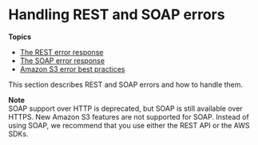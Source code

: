 # Handling REST and SOAP errors<a name="HandlingErrors"></a>

**Topics**
+ [The REST error response](UsingRESTError.md)
+ [The SOAP error response](UsingSOAPError.md)
+ [Amazon S3 error best practices](ErrorBestPractices.md)

This section describes REST and SOAP errors and how to handle them\.

**Note**  
 SOAP support over HTTP is deprecated, but SOAP is still available over HTTPS\. New Amazon S3 features are not supported for SOAP\. Instead of using SOAP, we recommend that you use either the REST API or the AWS SDKs\. 